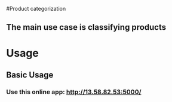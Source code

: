 
#Product categorization
## The main use case is classifying products

# Usage

## Basic Usage
### Use this online app: http://13.58.82.53:5000/
